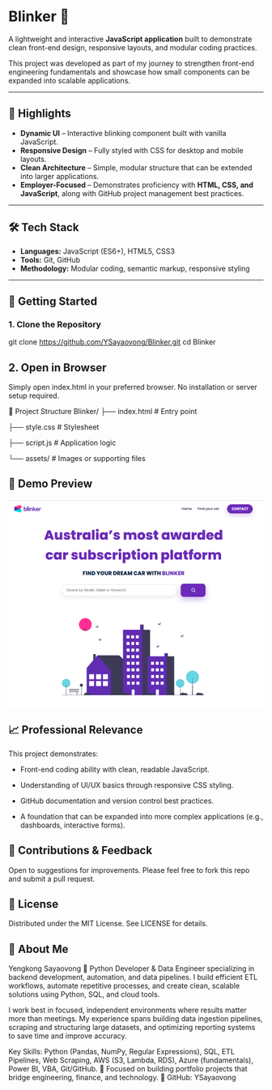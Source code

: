 # Blinker 🚦

A lightweight and interactive **JavaScript application** built to demonstrate clean front-end design, responsive layouts, and modular coding practices.  

This project was developed as part of my journey to strengthen front-end engineering fundamentals and showcase how small components can be expanded into scalable applications.

---

## 🔑 Highlights

- **Dynamic UI** – Interactive blinking component built with vanilla JavaScript.  
- **Responsive Design** – Fully styled with CSS for desktop and mobile layouts.  
- **Clean Architecture** – Simple, modular structure that can be extended into larger applications.  
- **Employer-Focused** – Demonstrates proficiency with **HTML, CSS, and JavaScript**, along with GitHub project management best practices.  

---

## 🛠️ Tech Stack

- **Languages:** JavaScript (ES6+), HTML5, CSS3  
- **Tools:** Git, GitHub  
- **Methodology:** Modular coding, semantic markup, responsive styling  

---

## 🚀 Getting Started

### 1. Clone the Repository

git clone https://github.com/YSayaovong/Blinker.git
cd Blinker

## 2. Open in Browser

Simply open index.html in your preferred browser.
No installation or server setup required.

📂 Project Structure
Blinker/
├── index.html     # Entry point

├── style.css      # Stylesheet

├── script.js      # Application logic

└── assets/        # Images or supporting files

## 📸 Demo Preview

<p align="center">
  <img src="./assets/website.PNG" alt="Demo Preview" width="600"/>
</p>

## 📈 Professional Relevance

This project demonstrates:

- Front-end coding ability with clean, readable JavaScript.

- Understanding of UI/UX basics through responsive CSS styling.

- GitHub documentation and version control best practices.

- A foundation that can be expanded into more complex applications (e.g., dashboards, interactive forms).

## 🤝 Contributions & Feedback

Open to suggestions for improvements. Please feel free to fork this repo and submit a pull request.

## 📜 License

Distributed under the MIT License. See LICENSE for details.

## 👤 About Me

Yengkong Sayaovong
📍 Python Developer & Data Engineer specializing in backend development, automation, and data pipelines. I build efficient ETL workflows, automate repetitive processes, and create clean, scalable solutions using Python, SQL, and cloud tools.

I work best in focused, independent environments where results matter more than meetings. My experience spans building data ingestion pipelines, scraping and structuring large datasets, and optimizing reporting systems to save time and improve accuracy.

Key Skills: Python (Pandas, NumPy, Regular Expressions), SQL, ETL Pipelines, Web Scraping, AWS (S3, Lambda, RDS), Azure (fundamentals), Power BI, VBA, Git/GitHub.
💼 Focused on building portfolio projects that bridge engineering, finance, and technology.
🔗 GitHub: YSayaovong
